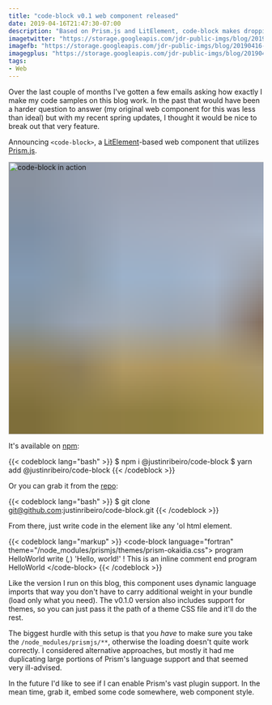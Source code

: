 ```yaml
---
title: "code-block v0.1 web component released"
date: 2019-04-16T21:47:30-07:00
description: "Based on Prism.js and LitElement, code-block makes dropping code in simple."
imagetwitter: "https://storage.googleapis.com/jdr-public-imgs/blog/20190416-code-block-custom.jpg"
imagefb: "https://storage.googleapis.com/jdr-public-imgs/blog/20190416-code-block-custom.jpg"
imagegplus: "https://storage.googleapis.com/jdr-public-imgs/blog/20190416-code-block-custom.jpg"
tags:
- Web
---
```


Over the last couple of months I've gotten a few emails asking how exactly I make my code samples on this blog work. In the past that would have been a harder question to answer (my original web component for this was less than ideal) but with my recent spring updates, I thought it would be nice to break out that very feature.

Announcing `<code-block>`, a [LitElement](https://lit-element.polymer-project.org/)-based web component that utilizes [Prism.js](https://prismjs.com/).

<img decoding="async" loading="lazy" width="800" height="538" style="background-size: cover;
          background-image: url('data:image/svg+xml;charset=utf-8,%3Csvg xmlns=\'http%3A//www.w3.org/2000/svg\' xmlns%3Axlink=\'http%3A//www.w3.org/1999/xlink\' viewBox=\'0 0 1280 853\'%3E%3Cfilter id=\'b\' color-interpolation-filters=\'sRGB\'%3E%3CfeGaussianBlur stdDeviation=\'.5\'%3E%3C/feGaussianBlur%3E%3CfeComponentTransfer%3E%3CfeFuncA type=\'discrete\' tableValues=\'1 1\'%3E%3C/feFuncA%3E%3C/feComponentTransfer%3E%3C/filter%3E%3Cimage filter=\'url(%23b)\' x=\'0\' y=\'0\' height=\'100%25\' width=\'100%25\' xlink%3Ahref=\'data%3Aimage/png;base64,iVBORw0KGgoAAAANSUhEUgAAAAkAAAAGCAIAAACepSOSAAAACXBIWXMAAC4jAAAuIwF4pT92AAAAs0lEQVQI1wGoAFf/AImSoJSer5yjs52ktp2luJuluKOpuJefsoCNowB+kKaOm66grL+krsCnsMGrt8m1u8mzt8OVoLIAhJqzjZ2tnLLLnLHJp7fNmpyjqbPCqLrRjqO7AIeUn5ultaWtt56msaSnroZyY4mBgLq7wY6TmwCRfk2Pf1uzm2WulV+xmV6rmGyQfFm3nWSBcEIAfm46jX1FkH5Djn5AmodGo49MopBLlIRBfG8yj/dfjF5frTUAAAAASUVORK5CYII=\'%3E%3C/image%3E%3C/svg%3E');" src="https://storage.googleapis.com/jdr-public-imgs/blog/20190416-code-block-custom.jpg" alt="code-block in action">

It's available on [npm](https://www.npmjs.com/package/@justinribeiro/code-block):

{{< codeblock lang="bash" >}}
$ npm i @justinribeiro/code-block
$ yarn add @justinribeiro/code-block
{{< /codeblock >}}

Or you can grab it from the [repo](https://github.com/justinribeiro/code-block):

{{< codeblock lang="bash" >}}
$ git clone git@github.com:justinribeiro/code-block.git
{{< /codeblock >}}

From there, just write code in the element like any 'ol html element.

{{< codeblock lang="markup" >}}
&lt;code-block language=&quot;fortran&quot; theme=&quot;/node_modules/prismjs/themes/prism-okaidia.css&quot;&gt;
program HelloWorld
  write (*,*) 'Hello, world!'   ! This is an inline comment
end program HelloWorld
&lt;/code-block&gt;
{{< /codeblock >}}

Like the version I run on this blog, this component uses dynamic language imports that way you don't have to carry additional weight in your bundle (load only what you need). The v0.1.0 version also includes support for themes, so you can just pass it the path of a theme CSS file and it'll do the rest.

The biggest hurdle with this setup is that you _have_ to make sure you take the `/node_modules/prismjs/**`, otherwise the loading doesn't quite work correctly. I considered alternative approaches, but mostly it had me duplicating large portions of Prism's language support and that seemed very ill-advised.

In the future I'd like to see if I can enable Prism's vast plugin support. In the mean time, grab it, embed some code somewhere, web component style.